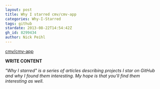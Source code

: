 ```yaml
---
layout: post
title: Why I starred cmv/cmv-app
categories: Why-I-Starred
tags: github
stardate: 2013-08-22T14:54:42Z
gh_id: 8299434
author: Nick Peihl
---
```


[cmv/cmv-app](https://github.com/cmv/cmv-app)

**WRITE CONTENT**

*"Why I starred" is a series of articles describing projects I star on GitHub and why I found them interesting. My hope is that you'll find them interesting as well.*

